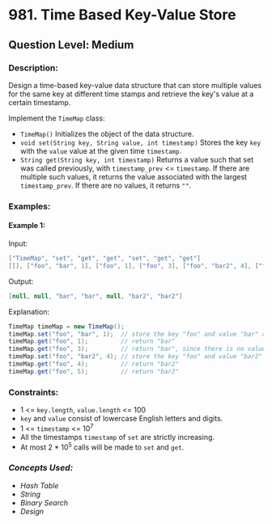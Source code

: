 # 981. Time Based Key-Value Store
## Question Level: Medium
### Description:
Design a time-based key-value data structure that can store multiple values for the same key at different time stamps and retrieve the key's value at a certain timestamp.

Implement the `TimeMap` class:
- `TimeMap()` Initializes the object of the data structure.
- `void set(String key, String value, int timestamp)` Stores the key `key` with the `value` value at the given time `timestamp`.
- `String get(String key, int timestamp)` Returns a value such that set was called previously, with `timestamp_prev` <= `timestamp`. If there are multiple such values, it returns the value associated with the largest `timestamp_prev`. If there are no values, it returns `""`.

### Examples:
#### Example 1:

Input:
```Java
["TimeMap", "set", "get", "get", "set", "get", "get"]
[[], ["foo", "bar", 1], ["foo", 1], ["foo", 3], ["foo", "bar2", 4], ["foo", 4], ["foo", 5]]
```
Output:
```Java
[null, null, "bar", "bar", null, "bar2", "bar2"]
```
Explanation:
```Java
TimeMap timeMap = new TimeMap();
timeMap.set("foo", "bar", 1);  // store the key "foo" and value "bar" along with timestamp = 1.
timeMap.get("foo", 1);         // return "bar"
timeMap.get("foo", 3);         // return "bar", since there is no value corresponding to foo at timestamp 3 and timestamp 2, then the only value is at timestamp 1 is "bar".
timeMap.set("foo", "bar2", 4); // store the key "foo" and value "bar2" along with timestamp = 4.
timeMap.get("foo", 4);         // return "bar2"
timeMap.get("foo", 5);         // return "bar2"
```

### Constraints:

- 1 <= `key.length`, `value.length` <= 100
- `key` and `value` consist of lowercase English letters and digits.
- 1 <= `timestamp` <= 10<sup>7</sup>
- All the timestamps `timestamp` of `set` are strictly increasing.
- At most 2 * 10<sup>5</sup> calls will be made to `set` and `get`.


### <i>Concepts Used:
- Hash Table
- String
- Binary Search
- Design</i>